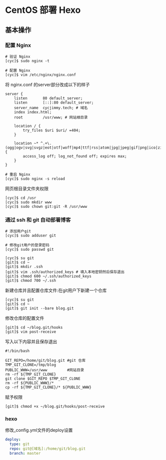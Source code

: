 # CentOS 部署 Hexo

## 基本操作
### 配置 Nginx
```shell script
# 验证 Nginx
[cyc]$ sudo nginx -t

# 配置 Nginx
[cyc]$ vim /etc/nginx/nginx.conf
```

将 nginx.conf 的server部分改成以下的样子
```config
server {
    listen       80 default_server;
    listen       [::]:80 default_server;
    server_name  cycjimmy.tech; # 域名
    index index.html;
    root         /usr/www; # 网站根目录
    
    location / {
        try_files $uri $uri/ =404;
    }
    
    location ~* ^.+\.(ogg|ogv|svg|svgz|eot|otf|woff|mp4|ttf|rss|atom|jpg|jpeg|gif|png|ico|zip|tgz|gz|rar|bz2|doc|xls|exe|ppt|tar|mid|midi|wav|bmp|rtf)$ {
        access_log off; log_not_found off; expires max;
    }
}
```

```shell script
# 重启 Nginx
[cyc]$ sudo nginx -s reload
```

网页根目录文件夹权限
```shell script
[cyc]$ cd /usr
[cyc]$ sudo mkdir www
[cyc]$ sudo chown git:git -R /usr/www
```

### 通过 ssh 和 git 自动部署博客
```shell script
# 添加用户git
[cyc]$ sudo adduser git 

# 修改git用户的登录密码
[cyc]$ sudo passwd git

[cyc]$ su git
[git]$ cd ~
[git]$ mkdir .ssh
[git]$ vim .ssh/authorized_keys # 填入本地密钥然后保存退出
[git]$ chmod 600 ~/.ssh/authorized_keys
[git]$ chmod 700 ~/.ssh
```

新建仓库并且配置仓库文件:在git用户下新建一个仓库
```shell script
[cyc]$ su git
[git]$ cd ~
[git]$ git init --bare blog.git
```

修改仓库的配置文件
```shell script
[git]$ cd ~/blog.git/hooks
[git]$ vim post-receive
```

写入以下内容并且保存退出
```shell script
#!/bin/bash

GIT_REPO=/home/git/blog.git #git 仓库
TMP_GIT_CLONE=/tmp/blog
PUBLIC_WWW=/usr/www         #网站目录
rm -rf ${TMP_GIT_CLONE}
git clone $GIT_REPO $TMP_GIT_CLONE
rm -rf ${PUBLIC_WWW}/*
cp -rf ${TMP_GIT_CLONE}/* ${PUBLIC_WWW}
```

赋予权限
```shell script
[git]$ chmod +x ~/blog.git/hooks/post-receive
```

### hexo
修改_config.yml文件的deploy设置
```yaml
deploy:
  type: git
  repo: git@[域名]:/home/git/blog.git
  branch: master
```